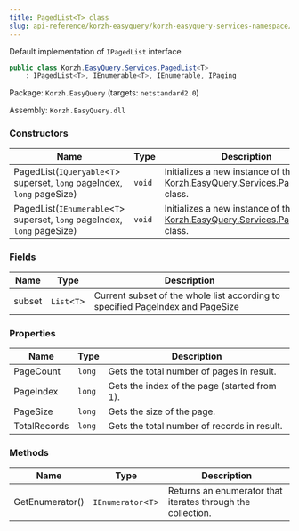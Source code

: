 ```yaml
---
title: PagedList<T> class
slug: api-reference/korzh-easyquery/korzh-easyquery-services-namespace/pagedlist-t--class
---
```

Default implementation of `IPagedList` interface
```csharp
public class Korzh.EasyQuery.Services.PagedList<T>
    : IPagedList<T>, IEnumerable<T>, IEnumerable, IPaging

```
Package: `Korzh.EasyQuery` (targets: `netstandard2.0`)

Assembly: `Korzh.EasyQuery.dll`

### Constructors

| Name | Type | Description | 
| --- | --- | --- | 
| PagedList(`IQueryable`&lt;`T`&gt; superset, `long` pageIndex, `long` pageSize) | `void` | Initializes a new instance of the [Korzh.EasyQuery.Services.PagedList`1](/api-reference/korzh-easyquery/korzh-easyquery-services-namespace/pagedlist-t--class) class. | 
| PagedList(`IEnumerable`&lt;`T`&gt; superset, `long` pageIndex, `long` pageSize) | `void` | Initializes a new instance of the [Korzh.EasyQuery.Services.PagedList`1](/api-reference/korzh-easyquery/korzh-easyquery-services-namespace/pagedlist-t--class) class. | 


### Fields

| Name | Type | Description | 
| --- | --- | --- | 
| subset | `List`&lt;`T`&gt; | Current subset of the whole list according to specified PageIndex and PageSize | 


### Properties

| Name | Type | Description | 
| --- | --- | --- | 
| PageCount | `long` | Gets the total number of pages in result. | 
| PageIndex | `long` | Gets the index of the page (started from 1). | 
| PageSize | `long` | Gets the size of the page. | 
| TotalRecords | `long` | Gets the total number of records in result. | 


### Methods

| Name | Type | Description | 
| --- | --- | --- | 
| GetEnumerator() | `IEnumerator`&lt;`T`&gt; | Returns an enumerator that iterates through the collection. |